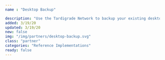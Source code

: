 ```yaml
---
name : "Desktop Backup"

description: "Use the Tardigrade Network to backup your existing desktop filesystem"
added: 3/19/20
updated: 3/19/20
new: false
img: "/img/partners/desktop-backup.svg"
class: "partner"
categories: "Reference Implementations"
ready: false
---
```

